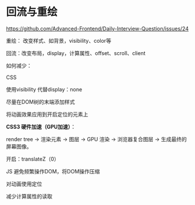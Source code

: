 # 回流与重绘

https://github.com/Advanced-Frontend/Daily-Interview-Question/issues/24

重绘： 改变样式、如背景，visibility、color等

回流：改变布局，display，计算属性、offset、scroll、client





如何减少：

CSS

使用visibility 代替display：none

尽量在DOM树的末端添加样式

将动画效果应用到开启定位的元素上

**CSS3 硬件加速（GPU加速）**：

render tree -> 渲染元素 -> 图层 -> GPU 渲染 -> 浏览器复合图层 -> 生成最终的屏幕图像。

开启：translateZ（0）





JS 避免频繁操作DOM，将DOM操作压缩

对动画使用定位

减少计算属性的读取